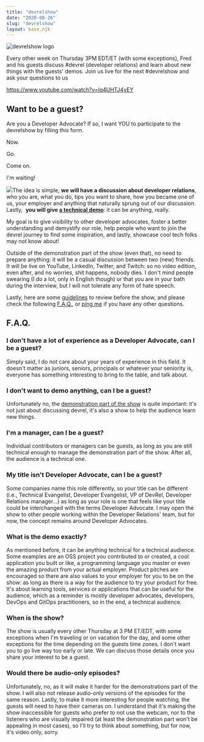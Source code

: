 ```yaml
---
title: "devrelshow"
date: "2020-08-26"
slug: "devrelshow"
layout: base.njk
---
```


![devrelshow logo](../images/Twitter-logo.jpg)

Every other week on Thursday 3PM EDT/ET (with some exceptions), Fred and his guests discuss #devrel (developer relations) and learn about new things with the guests' demos. Join us live for the next #devrelshow and ask your questions to us

https://www.youtube.com/watch?v=lq4UHTJ4yEY

## Want to be a guest?

Are you a Developer Advocate? If so, I want YOU to participate to the devrelshow by filling this form.

Now.

Go.

Come on.

I'm waiting!

![](../images/you-got-it.gif)The idea is simple, **we will have a discussion about developer relations**, who you are, what you do, tips you want to share, how you became one of us, your employer and anything that naturally sprung out of our discussion. Lastly,  **you will give [a technical demo](https://fred.dev/devrelshow/#what_is_the_demo_exactly)**: it can be anything, really.

My goal is to give visibility to other developer advocates, foster a better understanding and demystify our role, help people who want to join the devrel journey to find some inspiration, and lastly, showcase cool tech folks may not know about!

Outside of the demonstration part of the show (even that), no need to prepare anything: it will be a casual discussion between two (new) friends. It will be live on YouTube, LinkedIn, Twitter, and Twitch: so no video edition, even after, and no worries, shit happens, nobody dies. I don't mind people swearing (I do a lot, only in English though) or that you are in your bath during the interview, but I will not tolerate any form of hate speech.

Lastly, here are some [guidelines](https://fred.dev/devrelshow/recording-guidelines/) to review before the show, and please check the following [F.A.Q.](https://fred.dev/devrelshow/#faq), or [ping me](https://fred.dev/contact) if you have any other questions.

## F.A.Q.

### I don't have a lot of experience as a Developer Advocate, can I be a guest?

Simply said, I do not care about your years of experience in this field. It doesn't matter as juniors, seniors, principals or whatever your seniority is, everyone has something interesting to bring to the table, and talk about.

### I don't want to demo anything, can I be a guest?

Unfortunately no, the [demonstration part of the show](https://fred.dev/devrelshow/#what_is_the_demo_exactly) is quite important: it's not just about discussing devrel, it's also a show to help the audience learn new things.

### I'm a manager, can I be a guest?

Individual contributors or managers can be guests, as long as you are still technical enough to manage the demonstration part of the show. After all, the audience is a technical one.

### My title isn't Developer Advocate, can I be a guest?

Some companies name this role differently, so your title can be different (i.e., Technical Evangelist, Developer Evangelist, VP of DevRel, Developer Relations manager...) as long as your role is one that feels like your title could be interchanged with the terms Developer Advocate. I may open the show to other people working within the Developer Relations' team, but for now, the concept remains around Developer Advocates.

### What is the demo exactly?

As mentioned before, it can be anything technical for a technical audience. Some examples are an OSS project you contributed to or created, a cool application you built or like, a programming language you master or even the amazing product from your actual employer. Product pitches are encouraged so there are also values to your employer for you to be on the show: as long as there is a way for the audience to try your product for free. It's about learning tools, services or applications that can be useful for the audience, which as a reminder is mostly developer advocates, developers, DevOps and GitOps practitioners, so in the end, a technical audience.

### When is the show?

The show is usually every other Thursday at 3 PM ET/EDT, with some exceptions when I'm traveling or on vacation for the day, and some other exceptions for the time depending on the guests time zones. I don't want you to go live way too early or late. We can discuss those details once you share your interest to be a guest.

### Would there be audio-only episodes?

Unfortunately, no, as it will make it harder for the demonstrations part of the show. I will also not release audio-only versions of the episodes for the same reason. Lastly, to make it more interesting for people watching, the guests will need to have their cameras on. I understand that it's making the show inaccessible for guests who prefer to not use the webcam, nor to the listeners who are visually impaired (at least the demonstration part won't be appealing in most cases), so I'll try to think about something, but for now, it's video only, sorry.
